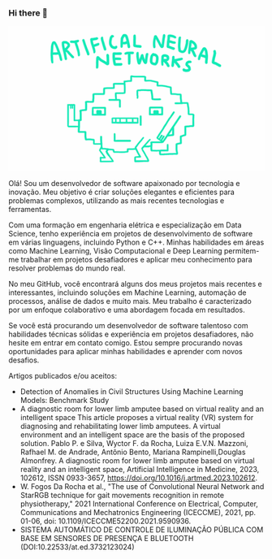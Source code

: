 ### Hi there 👋
![](https://github.com/wyctorfogos/wyctorfogos/blob/main/PlumpHollowFrog-small.gif)


Olá! Sou um desenvolvedor de software apaixonado por tecnologia e inovação. Meu objetivo é criar soluções elegantes e eficientes para problemas complexos, utilizando as mais recentes tecnologias e ferramentas.

Com uma formação em engenharia elétrica e especialização em Data Science, tenho experiência em projetos de desenvolvimento de software em várias linguagens, incluindo Python e C++. Minhas habilidades em áreas como Machine Learning, Visão Computacional e Deep Learning permitem-me trabalhar em projetos desafiadores e aplicar meu conhecimento para resolver problemas do mundo real.

No meu GitHub, você encontrará alguns dos meus projetos mais recentes e interessantes, incluindo soluções em Machine Learning, automação de processos, análise de dados e muito mais. Meu trabalho é caracterizado por um enfoque colaborativo e uma abordagem focada em resultados.

Se você está procurando um desenvolvedor de software talentoso com habilidades técnicas sólidas e experiência em projetos desafiadores, não hesite em entrar em contato comigo. Estou sempre procurando novas oportunidades para aplicar minhas habilidades e aprender com novos desafios.

Artigos publicados e/ou aceitos: 

- Detection of Anomalies in Civil Structures Using Machine Learning Models: Benchmark Study
- A diagnostic room for lower limb amputee based on virtual reality and an intelligent space This article proposes a virtual reality (VR) system for diagnosing and rehabilitating lower limb amputees. A virtual environment and an intelligent space are the basis of the proposed solution. Pablo P. e Silva, Wyctor F. da Rocha, Luiza E.V.N. Mazzoni, Rafhael M. de Andrade, Antônio Bento, Mariana Rampinelli,Douglas Almonfrey. A diagnostic room for lower limb amputee based on virtual reality and an intelligent space, Artificial Intelligence in Medicine, 2023, 102612, ISSN 0933-3657, https://doi.org/10.1016/j.artmed.2023.102612.
- W. Fogos Da Rocha et al., "The use of Convolutional Neural Network and StarRGB technique for gait movements recognition in remote physiotherapy," 2021 International Conference on Electrical, Computer, Communications and Mechatronics Engineering (ICECCME), 2021, pp. 01-06, doi: 10.1109/ICECCME52200.2021.9590936.
- SISTEMA AUTOMÁTICO DE CONTROLE DE ILUMINAÇÃO PÚBLICA COM BASE EM SENSORES DE PRESENÇA E BLUETOOTH (DOI:10.22533/at.ed.3732123024)

